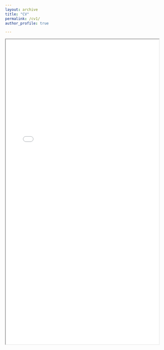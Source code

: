 ```yaml
---
layout: archive
title: "CV"
permalink: /cv1/
author_profile: true

---
```


<iframe src="/files/CV_Otto Segersven_250724.pdf" width="100%" height="1000px"></iframe>
